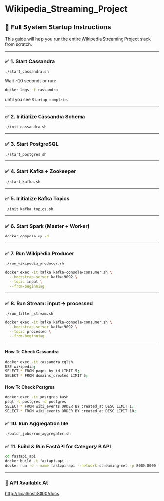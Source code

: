 # Wikipedia_Streaming_Project

## 🧪 Full System Startup Instructions

This guide will help you run the entire Wikipedia Streaming Project stack from scratch.

---

### ✅ 1. Start Cassandra
```bash
./start_cassandra.sh
```

Wait ~20 seconds or run:
```bash
docker logs -f cassandra
```
until you see `Startup complete`.

---

### ✅ 2. Initialize Cassandra Schema
```bash
./init_cassandra.sh
```

---

### ✅ 3. Start PostgreSQL
```bash
./start_postgres.sh
```

---

### ✅ 4. Start Kafka + Zookeeper
```bash
./start_kafka.sh
```

---

### ✅ 5. Initialize Kafka Topics
```bash
./init_kafka_topics.sh
```

---

### ✅ 6. Start Spark (Master + Worker)
```bash
docker compose up -d
```

---

### ✅ 7. Run Wikipedia Producer
```bash
./run_wikipedia_producer.sh
```

```bash
docker exec -it kafka kafka-console-consumer.sh \
  --bootstrap-server kafka:9092 \
  --topic input \
  --from-beginning
```
---

### ✅ 8. Run Stream: input → processed
```bash
./run_filter_stream.sh
```

```bash
docker exec -it kafka kafka-console-consumer.sh \
  --bootstrap-server kafka:9092 \
  --topic processed \
  --from-beginning
```
---

#### How To Check Cassandra

```bash
docker exec -it cassandra cqlsh
USE wikipedia;
SELECT * FROM pages_by_id LIMIT 5;
SELECT * FROM domains_created LIMIT 5;
```

#### How To Check Postgres
```bash
docker exec -it postgres bash
psql -U postgres -d postgres
SELECT * FROM wiki_events ORDER BY created_at DESC LIMIT 1;
SELECT * FROM wiki_events ORDER BY created_at DESC LIMIT 10;
```


### ✅ 10. Run Aggregation file
```bash
./batch_jobs/run_aggregator.sh
```

### ✅ 11. Build & Run FastAPI for Category B API
```bash
cd fastapi_api
docker build -t fastapi-api .
docker run -d --name fastapi-api --network streaming-net -p 8000:8000 fastapi-api
```
---

### 📍 API Available At
[http://localhost:8000/docs](http://localhost:8000/docs)